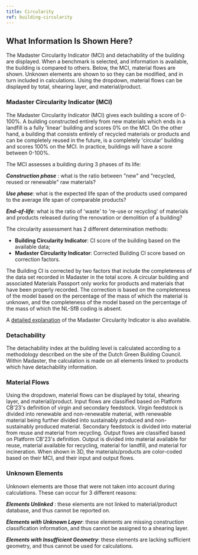 ```yaml
---
title: Circularity
ref: building-circularity
---
```


## What Information Is Shown Here? 
The Madaster Circularity Indicator (MCI) and detachability of the building are displayed. When a benchmark is selected, and information is available, the building is compared to others. Below, the MCI, material flows are shown. Unknown elements are shown to so they can be modified, and in turn included in calculations. Using the dropdown, material flows can be displayed by total, shearing layer, and material/product. 
 
### Madaster Circularity Indicator (MCI) 
The Madaster Circularity Indicator (MCI) gives each building a score of 0-100%. A building constructed entirely from new materials which ends in a landfill is a fully 'linear' building and scores 0% on the MCI. On the other hand, a building that consists entirely of recycled materials or products and can be completely reused in the future, is a completely 'circular' building and scores 100% on the MCI. In practice, buildings will have a score between 0-100%. 
 
The MCI assesses a building during 3 phases of its life: 
 
__*Construction phase*__ : what is the ratio between "new" and "recycled, reused or renewable" raw materials? 
 
__*Use phase*__: what is the expected life span of the products used compared to the average life span of comparable products? 
 
__*End-of-life*__: what is the ratio of 'waste' to 're-use or recycling' of materials and products released during the renovation or demolition of a building? 
 
The circularity assessment has 2 different determination methods: 
 
- **Building Circularity Indicator**: CI score of the building based on the available data; 
- **Madaster Circularity Indicator**: Corrected Building CI score based on correction factors. 
 
The Building CI is corrected by two factors that include the completeness of the data set recorded in Madaster in the total score. A circular building and associated Materials Passport only works for products and materials that have been properly recorded. The correction is based on the completeness of the model based on the percentage of the mass of which the material is unknown, and the completeness of the model based on the percentage of the mass of which the NL-SfB coding is absent. 
 
A <a href="/files/en/Madaster - Circularity Indicator explained.pdf" target="_blank">detailed explanation</a> of the Madaster Circularity Indicator is also available. 
 
### Detachability 
The detachability index at the building level is calculated according to a methodology described on the site of the Dutch Green Building Council. 
Within Madaster, the calculation is made on all elements linked to products which have detachability information. 
 
### Material Flows 
Using the dropdown, material flows can be displayed by total, shearing layer, and material/product. Input flows are classified based on Platform CB'23's definition of virgin and secondary feedstock. Virgin feedstock is divided into renewable and non-renewable material, with renewable material being further divided into sustainably produced and non-sustainably produced material. Secondary feedstock is divided into material from reuse and material from recycling. Output flows are classified based on Platform CB'23's definition. Output is divided into material available for reuse, material available for recycling, material for landfill, and material for incineration. When shown in 3D, the materials/products are color-coded based on their MCI, and their input and output flows. 
 
### Unknown Elements 
Unknown elements are those that were not taken into account during calculations. These can occur for 3 different reasons: 
 
__*Elements Unlinked*__ : these elements are not linked to material/product database, and thus cannot be reported on. 
 
__*Elements with Unknown Layer*__: these elements are missing construction classification information, and thus cannot be assigned to a shearing layer. 
 
__*Elements with Insufficient Geometry*__: these elements are lacking sufficient geometry, and thus cannot be used for calculations. 
